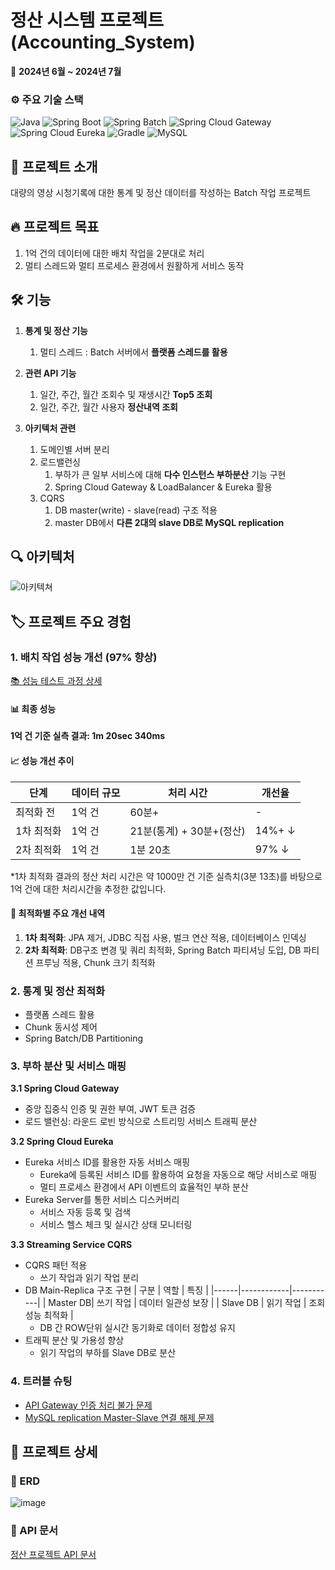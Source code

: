 # 정산 시스템 프로젝트(Accounting_System)

📅 **2024년 6월 ~ 2024년 7월**

### ⚙️️ 주요 기술 스택

![Java](https://img.shields.io/badge/Java-21-007396?style=flat-square&logo=java&logoColor=white)
![Spring Boot](https://img.shields.io/badge/Spring%20Boot-3.3.1-6DB33F?style=flat-square&logo=spring-boot&logoColor=white)
![Spring Batch](https://img.shields.io/badge/Spring%20Batch-5.1.2-6DB33F?style=flat-square)
![Spring Cloud Gateway](https://img.shields.io/badge/Spring%20Cloud%20Gateway-4.1.4-6DB33F?style=flat-square&logo=spring&logoColor=white)
![Spring Cloud Eureka](https://img.shields.io/badge/Spring%20Cloud%20Eureka-4.1.2-6DB33F?style=flat-square&logo=spring&logoColor=white)
![Gradle](https://img.shields.io/badge/Gradle-8.8-02303A?style=flat-square&logo=gradle&logoColor=white)
![MySQL](https://img.shields.io/badge/MySQL-8.0-4479A1?style=flat-square&logo=MySQL&logoColor=white)


## 📌 프로젝트 소개
대량의 영상 시청기록에 대한 통계 및 정산 데이터를 작성하는 Batch 작업 프로젝트


## 🔥 프로젝트 목표
1. 1억 건의 데이터에 대한 배치 작업을 2분대로 처리
2. 멀티 스레드와 멀티 프로세스 환경에서 원활하게 서비스 동작

## 🛠️ 기능
1. **통계 및 정산 기능**
   1. 멀티 스레드 : Batch 서버에서 **플랫폼 스레드를 활용**
    
3. **관련 API 기능**
   1. 일간, 주간, 월간 조회수 및 재생시간 **Top5 조회**
   2. 일간, 주간, 월간 사용자 **정산내역 조회** 
    
4.  **아키텍처 관련**
      1. 도메인별 서버 분리
      2. 로드밸런싱
         1. 부하가 큰 일부 서비스에 대해 **다수 인스턴스 부하분산** 기능 구현
         2. Spring Cloud Gateway &  LoadBalancer & Eureka 활용
      4. CQRS
         1. DB master(write) - slave(read) 구조 적용
         2. master DB에서 **다른 2대의 slave DB로 MySQL replication**

## 🔍 아키텍처
![아키텍쳐](https://github.com/user-attachments/assets/3bc52d73-0f1f-4a58-941f-83889750dad0)

## 🏷️ 프로젝트 주요 경험

### 1. 배치 작업 성능 개선 (97% 향상)
[📚 성능 테스트 과정 상세](https://choidj94.notion.site/Spring-Batch-aaca97f9203f4351baa60ef791f1a43b?pvs=4)

#### 📊 최종 성능
**1억 건 기준 실측 결과: 1m 20sec 340ms**

#### 📈 성능 개선 추이

| 단계 | 데이터 규모 | 처리 시간 | 개선율 |
|------|------------|-----------|--------|
| 최적화 전 | 1억 건 | 60분+ | - |
| 1차 최적화 | 1억 건 | 21분(통계) + 30분+(정산) | 14%+ ↓ |
| 2차 최적화 | 1억 건 | 1분 20초 | 97% ↓ |

*1차 최적화 결과의 정산 처리 시간은 약 1000만 건 기준 실측치(3분 13초)를 바탕으로 1억 건에 대한 처리시간을 추정한 값입니다.

#### 🚀 최적화별 주요 개선 내역
1. **1차 최적화**: JPA 제거, JDBC 직접 사용, 벌크 연산 적용, 데이터베이스 인덱싱
2. **2차 최적화**: DB구조 변경 및 쿼리 최적화, Spring Batch 파티셔닝 도입, DB 파티션 프루닝 적용, Chunk 크기 최적화 


### 2. 통계 및 정산 최적화
- 플랫폼 스레드 활용
- Chunk 동시성 제어
- Spring Batch/DB Partitioning

### 3. 부하 분산 및 서비스 매핑

<strong>3.1 Spring Cloud Gateway</strong>

- 중앙 집중식 인증 및 권한 부여, JWT 토큰 검증
- 로드 밸런싱: 라운드 로빈 방식으로 스트리밍 서비스 트래픽 분산

<strong>3.2 Spring Cloud Eureka</strong>

- Eureka 서비스 ID를 활용한 자동 서비스 매핑
   - Eureka에 등록된 서비스 ID를 활용하여 요청을 자동으로 해당 서비스로 매핑
   - 멀티 프로세스 환경에서 API 이벤트의 효율적인 부하 분산
- Eureka Server를 통한 서비스 디스커버리
   - 서비스 자동 등록 및 검색
   - 서비스 헬스 체크 및 실시간 상태 모니터링


<strong>3.3 Streaming Service CQRS</strong>

- CQRS 패턴 적용
   - 쓰기 작업과 읽기 작업 분리
- DB Main-Replica 구조 구현
   | 구분 | 역할 | 특징 |
   |------|------------|-----------|
   | Master DB| 쓰기 작업 | 데이터 일관성 보장 |
   | Slave DB | 읽기 작업 | 조회 성능 최적화 |
   - DB 간 ROW단위 실시간 동기화로 데이터 정합성 유지
- 트래픽 분산 및 가용성 향상
   - 읽기 작업의 부하를 Slave DB로 분산


### 4. 트러블 슈팅
- [API Gateway 인증 처리 불가 문제](https://choidj94.notion.site/API-Gateway-784aece52e2b4f12a2ae534e7499d16b?pvs=4)
- [MySQL replication Master-Slave 연결 해제 문제](https://choidj94.notion.site/MySQL-replication-Master-Slave-e91e1d634e6f41ce918278276ed72f6d?pvs=4)

## 📃 프로젝트 상세

### 📕 ERD

![image](https://github.com/user-attachments/assets/09012cda-f299-4dd5-9316-81b2b6478285)

### 📘 API 문서

[정산 프로젝트 API 문서](https://choidj94.notion.site/API-59e09f43283f4f94801751b3785e8b6e?pvs=4)

